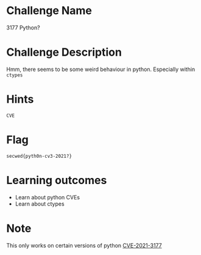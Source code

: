 # Challenge Name
3177 Python?


# Challenge Description
Hmm, there seems to be some weird behaviour in python. Especially within `ctypes`

# Hints
`CVE`


# Flag
`secwed{pyth0n-cv3-2021?}`


# Learning outcomes
- Learn about python CVEs
- Learn about ctypes


# Note
This only works on certain versions of python
[CVE-2021-3177](https://cve.mitre.org/cgi-bin/cvename.cgi?name=CVE-2021-3177)